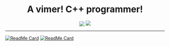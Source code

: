 <div align="center">
  <h1>A vimer! C++ programmer!</h1>
  <div>
    <a style="vertical-align: top" herf="https://github.com/TwIStOy">
      <img align="center" src="https://github-readme-stats.vercel.app/api?username=TwIStOy&count_private=true" />
    </a>
    <a style="vertical-align: top" href="https://github.com/TwIStOy">
      <img align="center" src="https://github-readme-stats.vercel.app/api/top-langs/?username=TwIStOy&hide=html&count_private=true&layout=compact" />
    </a>
  </div>
</div>

----

[![ReadMe Card](https://github-readme-stats.vercel.app/api/pin?username=TwIStOy&repo=dotvim)](https://github.com/TwIStOy/dotvim)
[![ReadMe Card](https://github-readme-stats.vercel.app/api/pin?username=TwIStOy&repo=jk-build)](https://github.com/TwIStOy/jk-build)
